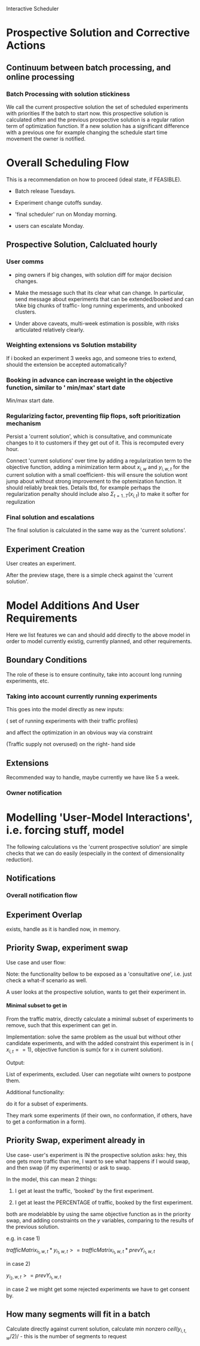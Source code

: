 Interactive Scheduler



# Prospective Solution and Corrective Actions

## Continuum between batch processing, and online processing




### Batch Processing with solution stickiness
We call the current prospective solution the set of scheduled experiments with priorities If the batch to start now. this prospective solution is calculated often and the previous prospective solution is a regular ration term of optimization function.  If a new solution has a significant difference with a previous one for example changing the schedule start time movement the owner is notified.  

# Overall Scheduling Flow

  

This is a recommendation on how to proceed (ideal state, if FEASIBLE).

  

* Batch release Tuesdays.

* Experiment change cutoffs sunday.

* 'final scheduler' run on Monday morning.

* users can escalate Monday.

  
  

## Prospective Solution, Calcluated hourly

### User comms

  

- ping owners if big changes, with solution diff for major decision changes.

- Make the message such that its clear what can change. In particular, send message about experiments that can be extended/booked and can tAke big chunks of traffic- long running experiments, and unbooked clusters.

- Under above caveats, multi-week estimation is possible, with risks articulated relatively clearly.

  

### Weighting extensions vs Solution mstability

If i booked an experiment 3 weeks ago, and someone tries to extend, should the extension be accepted automatically?

### Booking in advance can increase weight in the objective function, similar to ' min/max' start date

  

Min/max start date.

  

### Regularizing factor, preventing flip flops, soft prioritization mechanism

Persist a 'current solution', which is consultative, and communicate changes to it to customers if they get out of it. This is recomputed every hour.

Connect 'current solutions' over time by adding a regularization term to the objective function, adding a minimization term about $x_{i,w}$ and $y_{i,w,t}$ for the current solution with a small coefficient- this will ensure the solution wont jump about without strong improvement to the optemization function. It should reliably break ties. Details tbd, for example perhaps the regularization penalty should include also $\Sigma_{t=1..T} (x_{i,t})$ to make it softer for regulization

### Final solution and escalations

  

The final solution is calculated in the same way as the 'current solutions'.

  
  

## Experiment Creation

  

User creates an experiment.

After the preview stage, there is a simple check against the 'current solution'.

  
  
  
  

# Model Additions And User Requirements

  

Here we list features we can and should add directly to the above model in order to model currently existig, currently planned, and other requirements.

  
  

## Boundary Conditions

The role of these is to ensure continuity, take into account long running experiments, etc.

  

### Taking into account currently running experiments

This goes into the model directly as new inputs:

( set of running experiments with their traffic profiles)

and affect the optimization in an obvious way via constraint

(Traffic supply not overused) on the right- hand side

  

## Extensions

  

Recommended way to handle, maybe currently we have like 5 a week.

  

### Owner notification

  
  
  
  
  
  

# Modelling 'User-Model Interactions', i.e. forcing stuff, model

  
  

The following calculations vs the 'current prospective solution' are simple checks that we can do easily (especially in the context of dimensionality reduction).

  
  

## Notifications

### Overall notification flow

  

## Experiment Overlap

  

exists, handle as it is handled now, in memory.

  

## Priority Swap, experiment swap

  

Use case and user flow:

  

Note: the functionality bellow to be exposed as a 'consultative one', i.e. just check a what-if scenario as well.

A user looks at the prospective solution, wants to get their experiment in.

  

#### Minimal subset to get in

  

From the traffic matrix, directly calculate a minimal subset of experiments to remove, such that this experiment can get in.

Implementation: solve the same problem as the usual but without other candidate experiments, and with the added constraint this experiment is in ( $x_{i,t}==1$), objective function is sum(x for x in current solution).

  

Output:

List of experiments, excluded. User can negotiate wiht owners to postpone them.

  

Additional functionality:

  

do it for a subset of experiments.

  

They mark some experiments (if their own, no conformation, if others, have to get a conformation in a form).

  
  

## Priority Swap, experiment already in

  

Use case- user's experiment is IN the prospective solution asks: hey, this one gets more traffic than me, I want to see what happens if I would swap, and then swap (if my experiments) or ask to swap.

  

In the model, this can mean 2 things:

1. I get at least the traffic, 'booked' by the first experiment.

2. I get at least the PERCENTAGE of traffic, booked by the first experiment.

  

both are modelabble by using the same objective function as in the priority swap, and adding constraints on the $y$ variables, comparing to the results of the previous solution.

  

e.g. in case 1)

  

$trafficMatrix_{i_1,w,t}*y_{i_1,w,t}>=trafficMatrix_{i_1,w,t}*prevY_{i_1,w,t}$

  

in case 2)

  

$y_{i_2,w,t}>=prevY_{i_1,w,t}$

  

in case 2 we might get some rejected experiments we have to get consent by.

  
  
  

## How many segments will fit in a batch

  

Calculate directly against current solution, calculate min nonzero $ceil(y_{i,t,w}/2)/$ - this is the number of segments to request